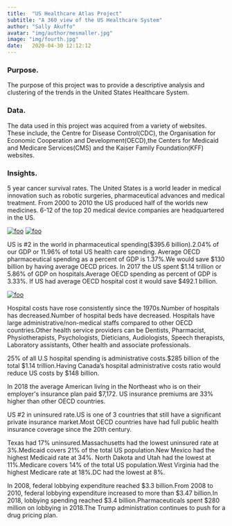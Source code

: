 ```yaml
---
title:  "US Healthcare Atlas Project"
subtitle: "A 360 view of the US Healthcare System"
author: "Sally Akuffo"
avatar: "img/author/mesmaller.jpg"
image: "img/fourth.jpg"
date:   2020-04-30 12:12:12
---
```



### Purpose.
The purpose of this project was to provide a descriptive analysis and clustering of the trends in the United States Healthcare System.

### Data.
The data used in this project was acquired from a variety of websites. These include, the Centre for Disease Control(CDC), the Organisation for Economic Cooperation and Development(OECD),the Centers for Medicaid and Medicare Services(CMS) and the Kaiser Family Foundation(KFF) websites.

### Insights.
5 year cancer survival rates. 
The United States is a world leader in medical innovation such as robotic surgeries, pharmaceutical advances and medical treatment.
From 2000 to 2010 the US produced half of the worlds new medicines.
6-12 of the top 20 medical device companies are headquartered in the US.

[![foo](https://live.staticflickr.com/8361/49875139427_8eba151ae2_o.png)](https://www.flickr.com/gp/188354765@N02/8j1sY9)
[![foo](https://live.staticflickr.com/65535/49874911961_db45583693_z.jpg)](https://flic.kr/p/2iZgXHc)

US is #2 in the world in pharmaceutical spending($395.6 billion).2.04% of our GDP or 11.96% of total US health care spending.
Average OECD pharmaceutical spending as a percent of GDP is 1.37%.We would save $130 billion by having average OECD prices.
In 2017 the US spent $1.14 trillion or 5.86% of GDP on hospitals.Average OECD spending as percent of GDP is 3.33%.
If US had average OECD hospital cost it would save $492.1 billion.

[![foo](https://live.staticflickr.com/8361/8400335147_5fabaa504c_o.jpg)](https://flic.kr/p/dNiUYB)

Hospital costs have rose consistently since the 1970s.Number of hospitals has decreased.Number of hospital beds have decreased.
Hospitals have large administrative/non-medical staffs compared to other OECD countries.Other health service providers can be Dentists, Pharmacist, Physiotherapists, Psychologists, Dieticians, Audiologists, Speech therapists, Laboratory assistants, Other health and associate professionals.

25% of all U.S hospital spending is administrative costs.$285 billion of the total $1.14 trillion.Having Canada’s hospital administrative costs ratio would reduce US costs by $148 billion. 

In 2018 the average American living in the Northeast who is on their employer's insurance plan paid $7,172. US insurance premiums are 33% higher than other OECD countries.

US #2 in uninsured rate.US is one of 3 countries that still have a significant private insurance market.Most OECD countries have had full public health insurance coverage since the 20th century.

Texas had 17%  uninsured.Massachusetts had the lowest uninsured rate at 3%.Medicaid covers 21% of the total US population.New Mexico had the highest Medicaid rate at 34%. North Dakota and Utah had the lowest at 11%.Medicare covers 14%  of the total US population.West Virginia had the highest Medicare rate at 18%.DC had the lowest at 8%.

In 2008, federal lobbying expenditure reached $3.3 billion.From 2008 to 2010, federal lobbying expenditure increased to more than $3.47 billion.In 2018, lobbying spending reached $3.4 billion.Pharmaceuticals spent $280 million on lobbying in 2018.The Trump administration continues to push for a drug pricing plan.
